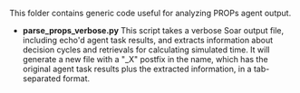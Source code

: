 This folder contains generic code useful for analyzing PROPs agent output.

* **parse_props_verbose.py** This script takes a verbose Soar output file, including echo'd agent task results, and extracts information about decision cycles and retrievals for calculating simulated time.
It will generate a new file with a "_X" postfix in the name, which has the original agent task results plus the extracted information, in a tab-separated format.
